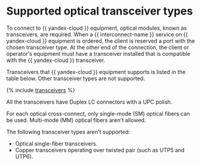 # Supported optical transceiver types

To connect to {{ yandex-cloud }} equipment, optical modules, known as transceivers, are required. When a {{ interconnect-name }} service on {{ yandex-cloud }} equipment is ordered, the client is reserved a port with the chosen transceiver type. At the other end of the connection, the client or operator's equipment must have a transceiver installed that is compatible with the {{ yandex-cloud }} transceiver.

Transceivers that {{ yandex-cloud }} equipment supports is listed in the table below. Other transceiver types are not supported.

{% include [transceivers](../../_includes/interconnect/transceivers.md) %}

All the transceivers have Duplex LC connectors with a UPC polish.

For each optical cross-connect, only single-mode (SM) optical fibers can be used. Multi-mode (MM) optical fibers aren't allowed.

The following transceiver types aren't supported:

* Optical single-fiber transceivers.
* Copper transceivers operating over twisted pair (such as UTP5 and UTP6).
